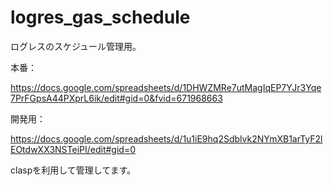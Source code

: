 # logres_gas_schedule

ログレスのスケジュール管理用。

本番：

https://docs.google.com/spreadsheets/d/1DHWZMRe7utMagIqEP7YJr3Yqe7PrFGpsA44PXprL6ik/edit#gid=0&fvid=671968663

開発用：

https://docs.google.com/spreadsheets/d/1u1iE9hq2Sdblvk2NYmXB1arTyF2lEOtdwXX3NSTeiPI/edit#gid=0

claspを利用して管理してます。

